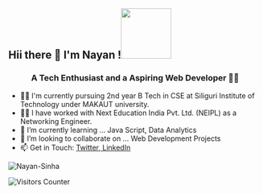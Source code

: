 <h2><a id="user-content" class="anchor" aria-hidden="true" href="#hi"></a> Hii there 👋 I'm Nayan !<img
            src="https://media4.giphy.com/media/ujrj9aoOdNvXO/200w.webp?cid=ecf05e47jrjwamzhe80kct51tclqqo69iwnxhjkyh7syb2of&rid=200w.webp"
            width="100" data-canonical-src="https://media.giphy.com/media/mGcNjsfWAjY5AEZNw6/giphy.gif"
            style="max-width:100%;"></a></h2>
<h3 align="center">A Tech Enthusiast and a Aspiring Web Developer 👨‍💻</h3>
<link rel="stylesheet" href="https://cdnjs.cloudflare.com/ajax/libs/font-awesome/4.7.0/css/font-awesome.min.css">
            
   - 👨‍🎓 I'm currently pursuing 2nd year B Tech in CSE at Siliguri Institute of Technology under MAKAUT university.
   - 👨‍💻 I have worked with Next Education India Pvt. Ltd. (NEIPL) as a Networking Engineer.
   - 🌱 I’m currently learning ... Java Script, Data Analytics
   - 👯 I’m looking to collaborate on ... Web Development Projects
   - 📫 Get in Touch: <a href="https://twitter.com/Nayan_Kr_Sinha">Twitter, </a>
                      <a href="https://www.linkedin.com/in/nayan-kumar-sinha-046bb31b6">LinkedIn</a>       

<p><img align="left"> <img src="https://komarev.com/ghpvc/?username=Nayan-Sinha&label=Profile%20views&color=129e00&style=plastic" alt="Nayan-Sinha"/></p>
        
<p><img align="left"> <img src="https://visitor-badge.glitch.me/badge?page_id=Nayan-Sinha.Nayan-Sinha" alt="Visitors Counter" alt="Nayan-Sinha"/> </p>





<!--Here are some ideas to get you started:

- 🔭 I’m currently working on ...
- 🌱 I’m currently learning ...
- 👯 I’m looking to collaborate on ...
- 🤔 I’m looking for help with ...
- 💬 Ask me about ...
- 📫 How to reach me: ...
- 😄 Pronouns: ...
- ⚡ Fun fact: ...
-->
